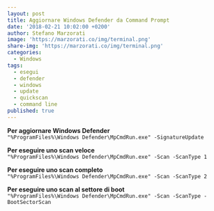```yaml
---
layout: post
title: Aggiornare Windows Defender da Command Prompt
date: '2018-02-21 10:02:00 +0200'
author: Stefano Marzorati
image: 'https://marzorati.co/img/terminal.png'
share-img: 'https://marzorati.co/img/terminal.png'
categories:
  - Windows
tags:
  - esegui
  - defender
  - windows
  - update
  - quickscan
  - command line
published: true
---
```

**Per aggiornare Windows Defender**   
`"%ProgramFiles%\Windows Defender\MpCmdRun.exe" -SignatureUpdate`

**Per eseguire uno scan veloce**   
`"%ProgramFiles%\Windows Defender\MpCmdRun.exe" -Scan -ScanType 1`

**Per eseguire uno scan completo**   
`"%ProgramFiles%\Windows Defender\MpCmdRun.exe" -Scan -ScanType 2`

**Per eseguire uno scan al settore di boot**   
`"%ProgramFiles%\Windows Defender\MpCmdRun.exe" -Scan -ScanType -BootSectorScan`
